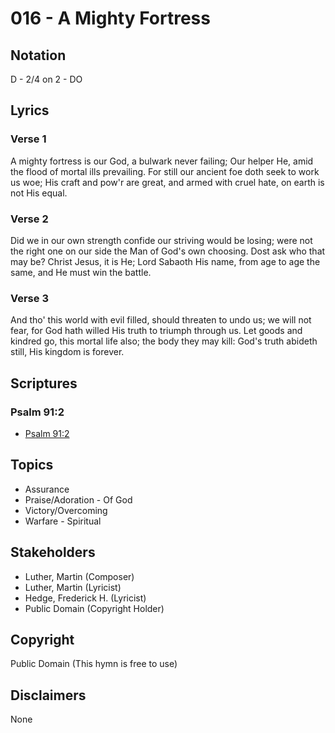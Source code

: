 # 016 - A Mighty Fortress

## Notation

D - 2/4 on 2 - DO

## Lyrics

### Verse 1

A mighty fortress is our God, a bulwark never failing; Our helper He, amid the flood of mortal ills prevailing. For still our ancient foe doth seek to work us woe; His craft and pow'r are great, and armed with cruel hate, on earth is not His equal.

### Verse 2

Did we in our own strength confide our striving would be losing; were not the right one on our side the Man of God's own choosing. Dost ask who that may be? Christ Jesus, it is He; Lord Sabaoth His name, from age to age the same, and He must win the battle.

### Verse 3

And tho' this world with evil filled, should threaten to undo us; we will not fear, for God hath willed His truth to triumph through us. Let goods and kindred go, this mortal life also; the body they may kill: God's truth abideth still, His kingdom is forever.


## Scriptures

### Psalm 91:2

- [Psalm 91:2](https://www.biblegateway.com/passage/?search=Psalm%2091%3A2)


## Topics

- Assurance
- Praise/Adoration - Of God
- Victory/Overcoming
- Warfare - Spiritual

## Stakeholders

- Luther, Martin (Composer)
- Luther, Martin (Lyricist)
- Hedge, Frederick H. (Lyricist)
- Public Domain (Copyright Holder)

## Copyright

Public Domain
(This hymn is free to use)

## Disclaimers

None

